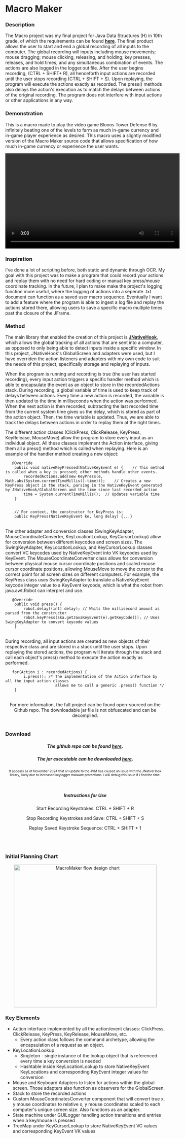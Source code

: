 # Macro Maker 

### Description
The Macro project was my final project for Java Data Structures (H) in 10th grade, of which the requirements can be found <a href="https://docs.google.com/document/d/1sSjeZPKzNQ3Gt0MeGEz1WBX9p_ABiNL3/edit?usp=sharing&ouid=102617865077126527064&rtpof=true&sd=true">**here**</a>. The final product allows the user to start and end a global recording of all inputs to the computer. The global recording will inputs including mouse movements; mouse dragging; mouse clicking, releasing, and holding; key presses, releases, and hold times; and any simultaneous combination of events. The actions are also logged in the logger.out file. After the user begins recording, (CTRL + SHIFT+ R), all henceforth input actions are recorded until the user stops recording (CTRL + SHIFT + S). Upon replaying, the program will execute the actions exactly as recorded. The press() methods also delays the action's execution as to match the delays between actions of the original recording. The program does not interfere with input actions or other applications in any way.

### Demonstration

This is a macro made to play the video game Bloons Tower Defense 6 by infinitely beating one of the levels to farm as much in-game currency and in-game player experience as desired. This macro uses a slightly modified version of the Macro Maker source code that allows specification of how much in-game currency or experience the user wants.

<center>
<video width="550" height="300" controls><source src="../pics/macro/btdMacro.mp4" type="video/mp4" /></video>
</center>

### Inspiration

I've done a lot of scripting before, both static and dynamic through OCR. My goal with this project was to make a program that could record your actions and replay them with no need for hard coding or manual key press/mouse coordinate tracking. In the future, I plan to make make the project's logging function more useful, where the logging of actions into a seperate .txt document can function as a saved user macro sequence. Eventually I want to add a feature where the program is able to ingest a log file and replay the actions stored there, allowing users to save a specific macro multiple times past the closure of the JFrame.

### Method

The main library that enabled the creation of this project is <a href="https://github.com/kwhat/jnativehook">**JNativeHook**</a>, which allows the global tracking of all actions that are sent into a computer, as opposed to only being able to detect inputs inside a specific window. In this project, JNativeHook's GlobalScreen and adapters were used, but I have overriden the action listeners and adapters with my own code to suit the needs of this project, specifically storage and replaying of inputs. 

When the program is running and recording is true (the user has started recording), every input action triggers a specific handler method which is able to encapsulate the event as an object to store in the recordedActions stack. During recording, a global variable of time is used to keep track of delays between actions. Every time a new action is recorded, the variable is then updated to the time in milliseconds when the action was performed. When the next action is then recorded, subtracting the last recorded time from the current system time gives us the delay, which is stored as part of the action object. Then, the time variable is updated. Thus, we are able to track the delays between actions in order to replay them at the right times. 

The different action classes (ClickPress, ClickRelease, KeyPress, KeyRelease, MouseMove) allow the program to store every input as an individual object. All these classes implement the Action interface, giving them all a press() method which is called when replaying. Here is an example of the handler method creating a new object:

<pre><code class="language-java">	@Override
	public void nativeKeyPressed(NativeKeyEvent e) {    // This method is called when a key is pressed; other methods handle other events.
		recordedActions.add(new KeyPress(e, Math.abs(System.currentTimeMillis()-time)));    // Creates a new KeyPress object in the stack, parsing in the NativeKeyEvent generated by JNativeHook/GlobalScreen and the time since last recorded action
		time = System.currentTimeMillis();  // Updates variable time
	} 


    // For context, the constructor for KeyPress is: 
    public KeyPress(NativeKeyEvent ke, long delay) {...}
</code></pre>
<br>
The other adapter and conversion classes (SwingKeyAdapter, MouseCoordinateConverter, KeyLocationLookup, KeyCursorLookup) allow for conversion between different keycodes and screen sizes. The SwingKeyAdapter, KeyLocationLookup, and KeyCursorLookup classes convert VC keycodes used by NativeKeyEvent into VK keycodes used by KeyEvent. The MouseCoordinateConverter class allows for conversion between physical mouse cursor coordinate positions and scaled mouse cursor coordinate positions, allowing MouseMove to move the cursor to the correct point for all screen sizes on different computers. For example, the KeyPress class uses SwingKeyAdapter to translate a NativeKeyEvent keycode integer value to a KeyEvent keycode, which is what the robot from java.awt.Robot can interpret and use. 

<pre><code class="language-java"> 	@Override
	public void press() {
		robot.delay((int) delay); // Waits the millisecond amount as parsed from the constructor
		robot.keyPress(ska.getJavaKeyEvent(e).getKeyCode()); // Uses SwingKeyAdapter to convert keycode values
	}</code></pre>
<br>
During recording, all input actions are created as new objects of their respective class and are stored in a stack until the user stops. Upon replaying the stored actions, the program will iterate through the stack and call each object's press() method to execute the action exactly as performed. 
<pre><code class="language-java"> 	for(Action i : recordedActions) {
		i.press(); /* The implementation of the Action inferface by all the input action classes 
                      allows me to call a generic .press() function */
	}
</code></pre>
<br>
<center>
For more information, the full project can be found open-sourced on the Github repo. The downloadable jar file is not obfuscated and can be decompiled. </center>

<br> 

### Download 
<center>

##### The github repo can be found <a href="https://github.com/richard-shan/macro">here</a>.

##### The jar executable can be downloaded <a href="../macro/macro.jar" download="Macro Maker.jar">here</a>.

<font size="1">It appears as of November 2024 that an update to the JVM has caused an issue with the JNativeHook library, likely due to increased keylogger malware protections. I will debug this issue if I find the time.</font>


<br>

##### Instructions for Use

Start Recording Keystrokes: CTRL + SHIFT + R

Stop Recording Keystrokes and Save: CTRL + SHIFT + S

Replay Saved Keystroke Sequence: CTRL + SHIFT + 1


<br> <br>
</center>

### Initial Planning Chart

<center>

<img src="../pics/macro/flowchart.png" alt="MacroMaker flow design chart" width="450"/>
</center>

### Key Elements
- Action interface implemented by all the action/event classes: ClickPress, ClickRelease, KeyPress, KeyRelease, MouseMove, etc.
    - Every action class follows the command archetype, allowing the encapsulation of a request as an object.
- KeyLocationLookup 
    - Singleton - single instance of the lookup object that is referenced every time a key conversion is needed
    - Hashtable inside KeyLocationLookup to store NativeKeyEvent KeyLocations and corresponding KeyEvent integer values for conversion
- Mouse and Keyboard Adapters to listen for actions within the global screen. Those adapters also function as observers for the GlobalScreen.
- Stack to store the recorded actions
- Custom MouseCoordinatesConverter component that will convert true x, y mouse coordinates to relative x, y mouse coordinates scaled to each computer's unique screen size. Also functions as an adapter.
- State machine under GUILogger handling action transitions and entries when a key/mouse is pressed
- TreeMap under KeyCursorLookup to store NativeKeyEvent VC values and corresponding KeyEvent VK values







